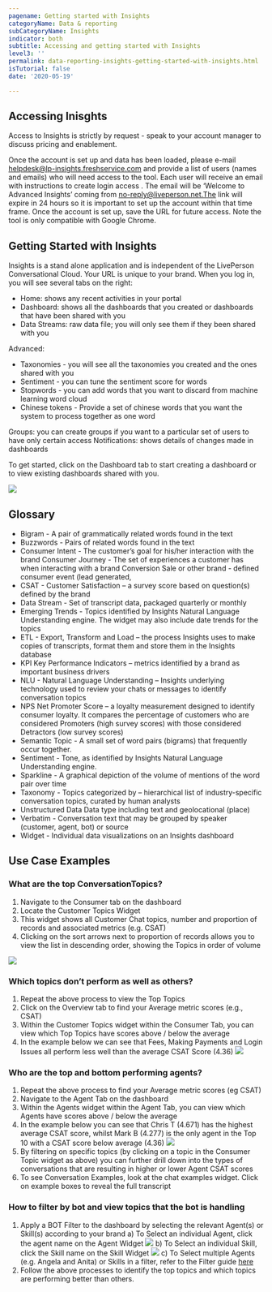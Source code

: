 ```yaml
---
pagename: Getting started with Insights
categoryName: Data & reporting
subCategoryName: Insights
indicator: both
subtitle: Accessing and getting started with Insights
level3: ''
permalink: data-reporting-insights-getting-started-with-insights.html
isTutorial: false
date: '2020-05-19'

---
```


## Accessing Inisghts
Access to Insights is strictly by request - speak to your account manager to discuss pricing and enablement.

Once the account is set up and data has been loaded, please e-mail helpdesk@lp-insights.freshservice.com and provide a list of users (names and emails) who will need access to the tool. Each user will receive an email with instructions to create login access . The email will be ‘Welcome to Advanced Insights’ coming from no-reply@liveperson.net.The link will expire in 24 hours so it is important to set up the account within that time frame. Once the account is set up, save the URL for future access. Note the tool is only compatible with Google Chrome.

## Getting Started with Insights
Insights is a stand alone application and is independent of the LivePerson Conversational Cloud.
Your URL is unique to your brand. 
When you log in, you will see several tabs on the right:
- Home: shows any recent activities in your portal
- Dashboard: shows all the dashboards that you created or dashboards that have been shared with you
- Data Streams: raw data file; you will only see them if they been shared with you

Advanced: 
- Taxonomies - you will see all the taxonomies you created and the ones shared with you
- Sentiment - you can tune the sentiment score for words
- Stopwords - you can add words that you want to discard from machine learning word cloud
- Chinese tokens - Provide a set of chinese words that you want the system to process together as one word

Groups: you can create groups if you want to a particular set of users to have only certain access
Notifications: shows details of changes made in dashboards 

To get started, click on the Dashboard tab to start creating a dashboard or to view existing dashboards shared with you. 

![](img/insights_1.png)

## Glossary
* Bigram -  A pair of grammatically related words found in the text 
* Buzzwords - Pairs of related words found in the text 
* Consumer Intent - The customer’s goal for his/her interaction with the brand
Consumer Journey - The set of experiences a customer has when interacting with a brand
Conversion Sale or other brand - defined consumer event (lead generated,
* CSAT - Customer Satisfaction – a survey score based on question(s) defined by the brand 
* Data Stream - Set of transcript data, packaged quarterly or monthly
* Emerging Trends - Topics identified by Insights Natural Language Understanding engine.  The widget may also include date trends for the topics 
* ETL - Export, Transform and Load – the process Insights uses to make copies of transcripts, format them and store them in the Insights database 
* KPI Key Performance Indicators – metrics identified by a brand as important business drivers 
* NLU - Natural Language Understanding – Insights underlying technology used to review your chats or messages to identify conversation topics  
* NPS Net Promoter Score – a loyalty measurement designed to identify consumer loyalty.  It compares the percentage of customers who are considered Promoters (high survey scores) with those considered Detractors (low survey scores) 
* Semantic Topic -  A small set of word pairs (bigrams) that frequently occur together. 
* Sentiment - Tone, as identified by Insights Natural Language Understanding engine. 
* Sparkline - A graphical depiction of the volume of mentions of the word pair over time
* Taxonomy -  Topics categorized by – hierarchical list of industry-specific conversation topics, curated by human analysts 
* Unstructured Data Data type including text and geolocational (place)
* Verbatim - Conversation text that may be grouped by speaker (customer, agent, bot) or source
* Widget - Individual data visualizations on an Insights dashboard 

## Use Case Examples
### What are the top ConversationTopics?
1. Navigate to the Consumer tab on the dashboard
2. Locate the Customer Topics Widget 
3. This widget shows all Customer Chat topics, number and proportion of records and associated metrics (e.g. CSAT)
4. Clicking on the sort arrows next to proportion of records allows you to view the list in descending order, showing the Topics in order of volume

![](img/insights-usecase-1.png)

### Which topics don’t perform as well as others?
1. Repeat the above process to view the Top Topics
2. Click on the Overview tab to find your Average metric scores (e.g., CSAT)
3. Within the Customer Topics widget within the Consumer Tab, you can view which Top Topics have scores above / below the average
4. In the example below we can see that Fees, Making Payments and Login Issues all perform less well than the average CSAT Score (4.36)
![](img/insights-usecase-2.png)

### Who are the top and bottom performing agents?

1. Repeat the above process to find your Average metric scores (eg CSAT)
2. Navigate to the Agent Tab on the dashboard
3. Within the Agents widget within the Agent Tab, you can view which Agents have scores above / below the average
4. In the example below you can see that Chris T (4.671) has the highest average CSAT score, whilst Mark B (4.277) is the only agent in the Top 10 with a CSAT score below average (4.36)
![](img/insights-usecase-3.png)
5. By filtering on specific topics (by clicking on a topic in the Consumer Topic widget as above) you can further drill down into the types of conversations that are resulting in higher or lower Agent CSAT scores
6. To see Conversation Examples, look at the chat examples widget. Click on example boxes to reveal the full transcript

### How to filter by bot and view topics that the bot is handling
1. Apply a BOT Filter to the dashboard by selecting the relevant Agent(s) or Skill(s) according to your brand
a) To Select an individual Agent, click the agent name on the Agent Widget
![](img/insights-usecase-4.png)
b) To Select an individual Skill, click the Skill name on the Skill Widget
![](img/insights-usecase-5.png)
c) To Select multiple Agents (e.g. Angela and Anita) or Skills in a filter, refer to the Filter guide [here](data-reporting-insights-filtering.html)
2. Follow the above processes to identify the top topics and which topics are performing better than others.
